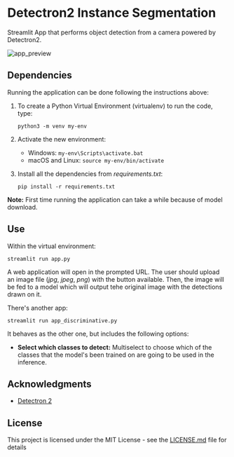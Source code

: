 # Detectron2 Instance Segmentation

Streamlit App that performs object detection from a camera powered by Detectron2.

![app_preview](https://user-images.githubusercontent.com/17023476/98106894-086ba000-1e9a-11eb-8479-a3679e36d64a.png)


## Dependencies

Running the application can be done following the instructions above:

1. To create a Python Virtual Environment (virtualenv) to run the code, type:

    ```python3 -m venv my-env```

2. Activate the new environment:
    * Windows: ```my-env\Scripts\activate.bat```
    * macOS and Linux: ```source my-env/bin/activate``` 

3. Install all the dependencies from *requirements.txt*:

    ```pip install -r requirements.txt```

**Note:** First time running the application can take a while because of model download.

## Use

Within the virtual environment:

```streamlit run app.py```

A web application will open in the prompted URL. The user should upload an image file (*jpg*, *jpeg*, *png*) with the button available. Then, the image will be fed to a model which will output tehe original image with the detections drawn on it.

There's another app:

```streamlit run app_discriminative.py```

It behaves as the other one, but includes the following options:

* **Select which classes to detect:** Multiselect to choose which of the classes that the model's been trained on are going to be used in the inference. 

## Acknowledgments

* [Detectron 2](https://github.com/facebookresearch/detectron2)

## License

This project is licensed under the MIT License - see the [LICENSE.md](LICENSE.md) file for details